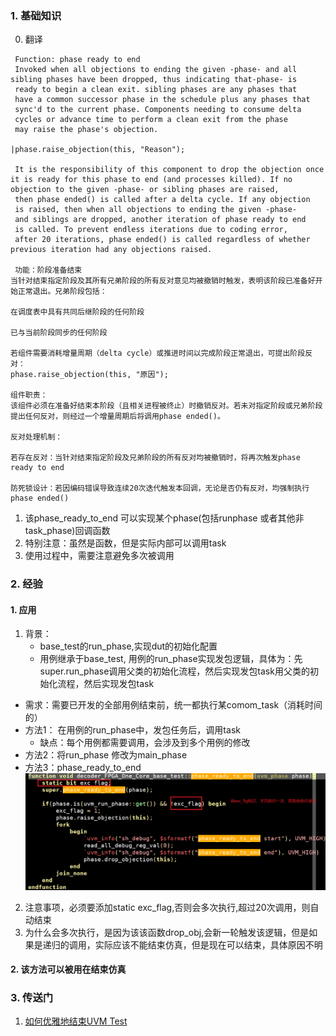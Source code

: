 ### 1. 基础知识
0. 翻译
~~~
 Function: phase ready to end
 Invoked when all objections to ending the given -phase- and all sibling phases have been dropped, thus indicating that-phase- is 
 ready to begin a clean exit. sibling phases are any phases that 
 have a common successor phase in the schedule plus any phases that 
 sync'd to the current phase. Components needing to consume delta 
 cycles or advance time to perform a clean exit from the phase
 may raise the phase's objection.

|phase.raise_objection(this, "Reason");

 It is the responsibility of this component to drop the objection once it is ready for this phase to end (and processes killed). If no objection to the given -phase- or sibling phases are raised, 
 then phase ended() is called after a delta cycle. If any objection 
 is raised, then when all objections to ending the given -phase- 
 and siblings are dropped, another iteration of phase ready to end 
 is called. To prevent endless iterations due to coding error, 
 after 20 iterations, phase ended() is called regardless of whether previous iteration had any objections raised.
 
 功能：阶段准备结束
当针对结束指定阶段及其所有兄弟阶段的所有反对意见均被撤销时触发，表明该阶段已准备好开始正常退出。兄弟阶段包括：

在调度表中具有共同后继阶段的任何阶段

已与当前阶段同步的任何阶段

若组件需要消耗增量周期（delta cycle）或推进时间以完成阶段正常退出，可提出阶段反对：
phase.raise_objection(this, "原因");

组件职责：
该组件必须在准备好结束本阶段（且相关进程被终止）时撤销反对。若未对指定阶段或兄弟阶段提出任何反对，则经过一个增量周期后将调用phase ended()。

反对处理机制：

若存在反对：当针对结束指定阶段及兄弟阶段的所有反对均被撤销时，将再次触发phase ready to end

防死锁设计：若因编码错误导致连续20次迭代触发本回调，无论是否仍有反对，均强制执行phase ended()
~~~
1. 该phase_ready_to_end 可以实现某个phase(包括runphase 或者其他非task_phase)回调函数
2. 特别注意：虽然是函数，但是实际内部可以调用task
3. 使用过程中，需要注意避免多次被调用

### 2. 经验
#### 1. 应用
1. 背景：
    - base_test的run_phase,实现dut的初始化配置
    - 用例继承于base_test, 用例的run_phase实现发包逻辑，具体为：先super.run_phase调用父类的初始化流程，然后实现发包task用父类的初始化流程，然后实现发包task
- 需求：需要已开发的全部用例结束前，统一都执行某comom_task（消耗时间的）
- 方法1： 在用例的run_phase中，发包任务后，调用task
    - 缺点：每个用例都需要调用，会涉及到多个用例的修改
- 方法2：将run_phase 修改为main_phase
- 方法3：phase_ready_to_end
    ![](./99_img/Snipaste_2025-06-19_16-12-10.png)

2. 注意事项，必须要添加static exc_flag,否则会多次执行,超过20次调用，则自动结束
3. 为什么会多次执行，是因为该该函数drop_obj,会新一轮触发该逻辑，但是如果是递归的调用，实际应该不能结束仿真，但是现在可以结束，具体原因不明


#### 2. 该方法可以被用在结束仿真

### 3. 传送门
1. [如何优雅地结束UVM Test](https://zhuanlan.zhihu.com/p/592480267)